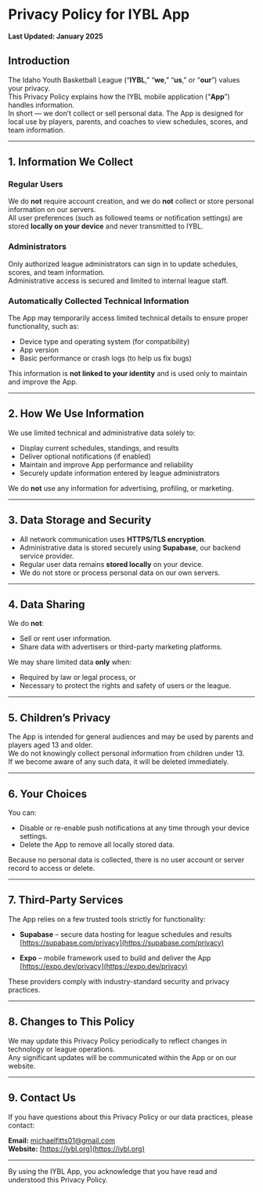 # Privacy Policy for IYBL App

**Last Updated: January 2025**

## Introduction

The Idaho Youth Basketball League (“**IYBL**,” “**we**,” “**us**,” or “**our**”) values your privacy.  
This Privacy Policy explains how the IYBL mobile application (“**App**”) handles information.  
In short — we don’t collect or sell personal data. The App is designed for local use by players, parents, and coaches to view schedules, scores, and team information.

---

## 1. Information We Collect

### Regular Users
We do **not** require account creation, and we do **not** collect or store personal information on our servers.  
All user preferences (such as followed teams or notification settings) are stored **locally on your device** and never transmitted to IYBL.

### Administrators
Only authorized league administrators can sign in to update schedules, scores, and team information.  
Administrative access is secured and limited to internal league staff.

### Automatically Collected Technical Information
The App may temporarily access limited technical details to ensure proper functionality, such as:
- Device type and operating system (for compatibility)
- App version
- Basic performance or crash logs (to help us fix bugs)

This information is **not linked to your identity** and is used only to maintain and improve the App.

---

## 2. How We Use Information

We use limited technical and administrative data solely to:
- Display current schedules, standings, and results  
- Deliver optional notifications (if enabled)  
- Maintain and improve App performance and reliability  
- Securely update information entered by league administrators  

We do **not** use any information for advertising, profiling, or marketing.

---

## 3. Data Storage and Security

- All network communication uses **HTTPS/TLS encryption**.  
- Administrative data is stored securely using **Supabase**, our backend service provider.  
- Regular user data remains **stored locally** on your device.  
- We do not store or process personal data on our own servers.

---

## 4. Data Sharing

We do **not**:
- Sell or rent user information.  
- Share data with advertisers or third-party marketing platforms.

We may share limited data **only** when:
- Required by law or legal process, or  
- Necessary to protect the rights and safety of users or the league.

---

## 5. Children’s Privacy

The App is intended for general audiences and may be used by parents and players aged 13 and older.  
We do not knowingly collect personal information from children under 13.  
If we become aware of any such data, it will be deleted immediately.

---

## 6. Your Choices

You can:
- Disable or re-enable push notifications at any time through your device settings.  
- Delete the App to remove all locally stored data.  

Because no personal data is collected, there is no user account or server record to access or delete.

---

## 7. Third-Party Services

The App relies on a few trusted tools strictly for functionality:

- **Supabase** – secure data hosting for league schedules and results  
  [https://supabase.com/privacy](https://supabase.com/privacy)

- **Expo** – mobile framework used to build and deliver the App  
  [https://expo.dev/privacy](https://expo.dev/privacy)

These providers comply with industry-standard security and privacy practices.

---

## 8. Changes to This Policy

We may update this Privacy Policy periodically to reflect changes in technology or league operations.  
Any significant updates will be communicated within the App or on our website.

---

## 9. Contact Us

If you have questions about this Privacy Policy or our data practices, please contact:

**Email:** michaelfitts01@gmail.com  
**Website:** [https://iybl.org](https://iybl.org)

---

By using the IYBL App, you acknowledge that you have read and understood this Privacy Policy.
